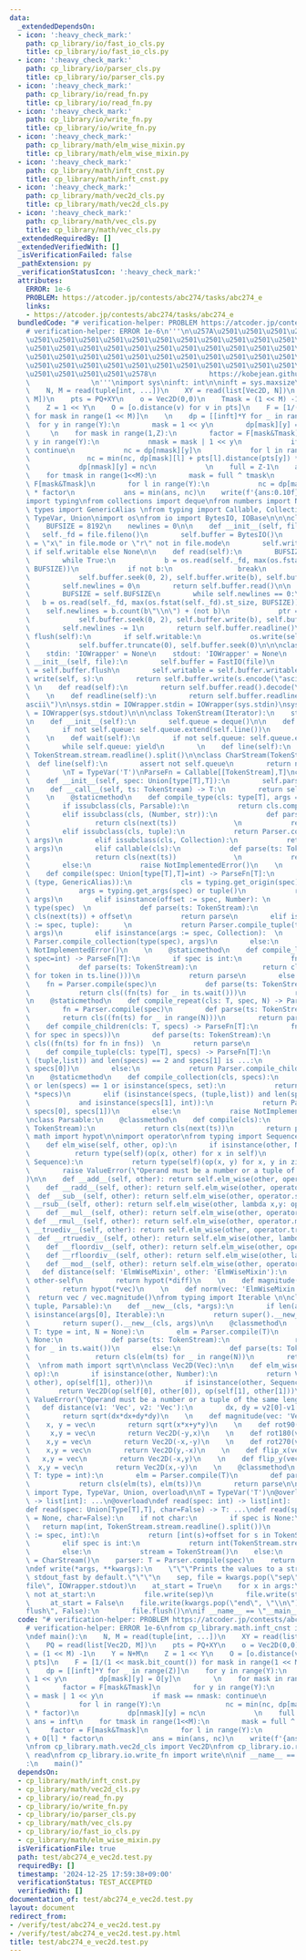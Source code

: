 ```yaml
---
data:
  _extendedDependsOn:
  - icon: ':heavy_check_mark:'
    path: cp_library/io/fast_io_cls.py
    title: cp_library/io/fast_io_cls.py
  - icon: ':heavy_check_mark:'
    path: cp_library/io/parser_cls.py
    title: cp_library/io/parser_cls.py
  - icon: ':heavy_check_mark:'
    path: cp_library/io/read_fn.py
    title: cp_library/io/read_fn.py
  - icon: ':heavy_check_mark:'
    path: cp_library/io/write_fn.py
    title: cp_library/io/write_fn.py
  - icon: ':heavy_check_mark:'
    path: cp_library/math/elm_wise_mixin.py
    title: cp_library/math/elm_wise_mixin.py
  - icon: ':heavy_check_mark:'
    path: cp_library/math/inft_cnst.py
    title: cp_library/math/inft_cnst.py
  - icon: ':heavy_check_mark:'
    path: cp_library/math/vec2d_cls.py
    title: cp_library/math/vec2d_cls.py
  - icon: ':heavy_check_mark:'
    path: cp_library/math/vec_cls.py
    title: cp_library/math/vec_cls.py
  _extendedRequiredBy: []
  _extendedVerifiedWith: []
  _isVerificationFailed: false
  _pathExtension: py
  _verificationStatusIcon: ':heavy_check_mark:'
  attributes:
    ERROR: 1e-6
    PROBLEM: https://atcoder.jp/contests/abc274/tasks/abc274_e
    links:
    - https://atcoder.jp/contests/abc274/tasks/abc274_e
  bundledCode: "# verification-helper: PROBLEM https://atcoder.jp/contests/abc274/tasks/abc274_e\n\
    # verification-helper: ERROR 1e-6\n'''\n\u257A\u2501\u2501\u2501\u2501\u2501\u2501\
    \u2501\u2501\u2501\u2501\u2501\u2501\u2501\u2501\u2501\u2501\u2501\u2501\u2501\
    \u2501\u2501\u2501\u2501\u2501\u2501\u2501\u2501\u2501\u2501\u2501\u2501\u2501\
    \u2501\u2501\u2501\u2501\u2501\u2501\u2501\u2501\u2501\u2501\u2501\u2501\u2501\
    \u2501\u2501\u2501\u2501\u2501\u2501\u2501\u2501\u2501\u2501\u2501\u2501\u2501\
    \u2501\u2501\u2501\u2501\u2578\n             https://kobejean.github.io/cp-library\
    \               \n'''\nimport sys\ninft: int\n\ninft = sys.maxsize\n\ndef main():\n\
    \    N, M = read(tuple[int, ...])\n    XY = read(list[Vec2D, N])\n    PQ = read(list[Vec2D,\
    \ M])\n    pts = PQ+XY\n    o = Vec2D(0,0)\n    Tmask = (1 << M) -1\n    Y = N+M\n\
    \    Z = 1 << Y\n    O = [o.distance(v) for v in pts]\n    F = [1/(1 << mask.bit_count())\
    \ for mask in range(1 << M)]\n    \n    dp = [[inft]*Y for _ in range(Z)]\n  \
    \  for y in range(Y):\n        mask = 1 << y\n        dp[mask][y] = O[y]\n   \
    \     \n    for mask in range(1,Z):\n        factor = F[mask&Tmask]\n        for\
    \ y in range(Y):\n            nmask = mask | 1 << y\n            if mask == nmask:\
    \ continue\n            nc = dp[nmask][y]\n            for l in range(Y):\n  \
    \              nc = min(nc, dp[mask][l] + pts[l].distance(pts[y]) * factor)\n\
    \            dp[nmask][y] = nc\n            \n    full = Z-1\n    ans = inft\n\
    \    for tmask in range(1<<M):\n        mask = full ^ tmask\n        factor =\
    \ F[mask&Tmask]\n        for l in range(Y):\n            nc = dp[mask][l] + O[l]\
    \ * factor\n            ans = min(ans, nc)\n    write(f'{ans:0.10f}')\n\n\n\n\
    import typing\nfrom collections import deque\nfrom numbers import Number\nfrom\
    \ types import GenericAlias \nfrom typing import Callable, Collection, Iterator,\
    \ TypeVar, Union\nimport os\nfrom io import BytesIO, IOBase\n\n\nclass FastIO(IOBase):\n\
    \    BUFSIZE = 8192\n    newlines = 0\n\n    def __init__(self, file):\n     \
    \   self._fd = file.fileno()\n        self.buffer = BytesIO()\n        self.writable\
    \ = \"x\" in file.mode or \"r\" not in file.mode\n        self.write = self.buffer.write\
    \ if self.writable else None\n\n    def read(self):\n        BUFSIZE = self.BUFSIZE\n\
    \        while True:\n            b = os.read(self._fd, max(os.fstat(self._fd).st_size,\
    \ BUFSIZE))\n            if not b:\n                break\n            ptr = self.buffer.tell()\n\
    \            self.buffer.seek(0, 2), self.buffer.write(b), self.buffer.seek(ptr)\n\
    \        self.newlines = 0\n        return self.buffer.read()\n\n    def readline(self):\n\
    \        BUFSIZE = self.BUFSIZE\n        while self.newlines == 0:\n         \
    \   b = os.read(self._fd, max(os.fstat(self._fd).st_size, BUFSIZE))\n        \
    \    self.newlines = b.count(b\"\\n\") + (not b)\n            ptr = self.buffer.tell()\n\
    \            self.buffer.seek(0, 2), self.buffer.write(b), self.buffer.seek(ptr)\n\
    \        self.newlines -= 1\n        return self.buffer.readline()\n\n    def\
    \ flush(self):\n        if self.writable:\n            os.write(self._fd, self.buffer.getvalue())\n\
    \            self.buffer.truncate(0), self.buffer.seek(0)\n\n\nclass IOWrapper(IOBase):\n\
    \    stdin: 'IOWrapper' = None\n    stdout: 'IOWrapper' = None\n    \n    def\
    \ __init__(self, file):\n        self.buffer = FastIO(file)\n        self.flush\
    \ = self.buffer.flush\n        self.writable = self.buffer.writable\n\n    def\
    \ write(self, s):\n        return self.buffer.write(s.encode(\"ascii\"))\n   \
    \ \n    def read(self):\n        return self.buffer.read().decode(\"ascii\")\n\
    \    \n    def readline(self):\n        return self.buffer.readline().decode(\"\
    ascii\")\n\nsys.stdin = IOWrapper.stdin = IOWrapper(sys.stdin)\nsys.stdout = IOWrapper.stdout\
    \ = IOWrapper(sys.stdout)\n\n\nclass TokenStream(Iterator):\n    stream = IOWrapper.stdin\n\
    \n    def __init__(self):\n        self.queue = deque()\n\n    def __next__(self):\n\
    \        if not self.queue: self.queue.extend(self.line())\n        return self.queue.popleft()\n\
    \    \n    def wait(self):\n        if not self.queue: self.queue.extend(self.line())\n\
    \        while self.queue: yield\n        \n    def line(self):\n        return\
    \ TokenStream.stream.readline().split()\n\nclass CharStream(TokenStream):\n  \
    \  def line(self):\n        assert not self.queue\n        return next(TokenStream.stream).rstrip()\n\
    \        \nT = TypeVar('T')\nParseFn = Callable[[TokenStream],T]\nclass Parser:\n\
    \    def __init__(self, spec: Union[type[T],T]):\n        self.parse = Parser.compile(spec)\n\
    \n    def __call__(self, ts: TokenStream) -> T:\n        return self.parse(ts)\n\
    \    \n    @staticmethod\n    def compile_type(cls: type[T], args = ()) -> T:\n\
    \        if issubclass(cls, Parsable):\n            return cls.compile(*args)\n\
    \        elif issubclass(cls, (Number, str)):\n            def parse(ts: TokenStream):\n\
    \                return cls(next(ts))              \n            return parse\n\
    \        elif issubclass(cls, tuple):\n            return Parser.compile_tuple(cls,\
    \ args)\n        elif issubclass(cls, Collection):\n            return Parser.compile_collection(cls,\
    \ args)\n        elif callable(cls):\n            def parse(ts: TokenStream):\n\
    \                return cls(next(ts))              \n            return parse\n\
    \        else:\n            raise NotImplementedError()\n    \n    @staticmethod\n\
    \    def compile(spec: Union[type[T],T]=int) -> ParseFn[T]:\n        if isinstance(spec,\
    \ (type, GenericAlias)):\n            cls = typing.get_origin(spec) or spec\n\
    \            args = typing.get_args(spec) or tuple()\n            return Parser.compile_type(cls,\
    \ args)\n        elif isinstance(offset := spec, Number): \n            cls =\
    \ type(spec)  \n            def parse(ts: TokenStream):\n                return\
    \ cls(next(ts)) + offset\n            return parse\n        elif isinstance(args\
    \ := spec, tuple):      \n            return Parser.compile_tuple(type(spec),\
    \ args)\n        elif isinstance(args := spec, Collection):  \n            return\
    \ Parser.compile_collection(type(spec), args)\n        else:\n            raise\
    \ NotImplementedError()\n    \n    @staticmethod\n    def compile_line(cls: T,\
    \ spec=int) -> ParseFn[T]:\n        if spec is int:\n            fn = Parser.compile(spec)\n\
    \            def parse(ts: TokenStream):\n                return cls((int(token)\
    \ for token in ts.line()))\n            return parse\n        else:\n        \
    \    fn = Parser.compile(spec)\n            def parse(ts: TokenStream):\n    \
    \            return cls((fn(ts) for _ in ts.wait()))\n            return parse\n\
    \n    @staticmethod\n    def compile_repeat(cls: T, spec, N) -> ParseFn[T]:\n\
    \        fn = Parser.compile(spec)\n        def parse(ts: TokenStream):\n    \
    \        return cls((fn(ts) for _ in range(N)))\n        return parse\n\n    @staticmethod\n\
    \    def compile_children(cls: T, specs) -> ParseFn[T]:\n        fns = tuple((Parser.compile(spec)\
    \ for spec in specs))\n        def parse(ts: TokenStream):\n            return\
    \ cls((fn(ts) for fn in fns))  \n        return parse\n            \n    @staticmethod\n\
    \    def compile_tuple(cls: type[T], specs) -> ParseFn[T]:\n        if isinstance(specs,\
    \ (tuple,list)) and len(specs) == 2 and specs[1] is ...:\n            return Parser.compile_line(cls,\
    \ specs[0])\n        else:\n            return Parser.compile_children(cls, specs)\n\
    \n    @staticmethod\n    def compile_collection(cls, specs):\n        if not specs\
    \ or len(specs) == 1 or isinstance(specs, set):\n            return Parser.compile_line(cls,\
    \ *specs)\n        elif (isinstance(specs, (tuple,list)) and len(specs) == 2 \n\
    \            and isinstance(specs[1], int)):\n            return Parser.compile_repeat(cls,\
    \ specs[0], specs[1])\n        else:\n            raise NotImplementedError()\n\
    \nclass Parsable:\n    @classmethod\n    def compile(cls):\n        def parser(ts:\
    \ TokenStream):\n            return cls(next(ts))\n        return parser\n\nfrom\
    \ math import hypot\n\nimport operator\nfrom typing import Sequence\n\nclass ElmWiseMixin:\n\
    \    def elm_wise(self, other, op):\n        if isinstance(other, Number):\n \
    \           return type(self)(op(x, other) for x in self)\n        if isinstance(other,\
    \ Sequence):\n            return type(self)(op(x, y) for x, y in zip(self, other))\n\
    \        raise ValueError(\"Operand must be a number or a tuple of the same length\"\
    )\n\n    def __add__(self, other): return self.elm_wise(other, operator.add)\n\
    \    def __radd__(self, other): return self.elm_wise(other, operator.add)\n  \
    \  def __sub__(self, other): return self.elm_wise(other, operator.sub)\n    def\
    \ __rsub__(self, other): return self.elm_wise(other, lambda x,y: operator.sub(y,x))\n\
    \    def __mul__(self, other): return self.elm_wise(other, operator.mul)\n   \
    \ def __rmul__(self, other): return self.elm_wise(other, operator.mul)\n    def\
    \ __truediv__(self, other): return self.elm_wise(other, operator.truediv)\n  \
    \  def __rtruediv__(self, other): return self.elm_wise(other, lambda x,y: operator.truediv(y,x))\n\
    \    def __floordiv__(self, other): return self.elm_wise(other, operator.floordiv)\n\
    \    def __rfloordiv__(self, other): return self.elm_wise(other, lambda x,y: operator.floordiv(y,x))\n\
    \    def __mod__(self, other): return self.elm_wise(other, operator.mod)\n\n \
    \   def distance(self: 'ElmWiseMixin', other: 'ElmWiseMixin'):\n        diff =\
    \ other-self\n        return hypot(*diff)\n    \n    def magnitude(vec: 'ElmWiseMixin'):\n\
    \        return hypot(*vec)\n    \n    def norm(vec: 'ElmWiseMixin'):\n      \
    \  return vec / vec.magnitude()\nfrom typing import Iterable \n\nclass Vec(ElmWiseMixin,\
    \ tuple, Parsable):\n    def __new__(cls, *args):\n        if len(args) == 1 and\
    \ isinstance(args[0], Iterable):\n            return super().__new__(cls, args[0])\n\
    \        return super().__new__(cls, args)\n\n    @classmethod\n    def compile(cls,\
    \ T: type = int, N = None):\n        elm = Parser.compile(T)\n        if N is\
    \ None:\n            def parse(ts: TokenStream):\n                return cls(elm(ts)\
    \ for _ in ts.wait())\n        else:\n            def parse(ts: TokenStream):\n\
    \                return cls(elm(ts) for _ in range(N))\n        return parse\n\
    \  \nfrom math import sqrt\n\nclass Vec2D(Vec):\n\n    def elm_wise(self, other,\
    \ op):\n        if isinstance(other, Number):\n            return Vec2D(op(self[0],\
    \ other), op(self[1], other))\n        if isinstance(other, Sequence):\n     \
    \       return Vec2D(op(self[0], other[0]), op(self[1], other[1]))\n        raise\
    \ ValueError(\"Operand must be a number or a tuple of the same length\")\n\n \
    \   def distance(v1: 'Vec', v2: 'Vec'):\n        dx, dy = v2[0]-v1[0], v2[1]-v1[1]\n\
    \        return sqrt(dx*dx+dy*dy)\n    \n    def magnitude(vec: 'Vec'):\n    \
    \    x, y = vec\n        return sqrt(x*x+y*y)\n    \n    def rot90(vec):\n   \
    \     x,y = vec\n        return Vec2D(-y,x)\n    \n    def rot180(vec):\n    \
    \    x,y = vec\n        return Vec2D(-x,-y)\n    \n    def rot270(vec):\n    \
    \    x,y = vec\n        return Vec2D(y,-x)\n    \n    def flip_x(vec):\n     \
    \   x,y = vec\n        return Vec2D(-x,y)\n    \n    def flip_y(vec):\n      \
    \  x,y = vec\n        return Vec2D(x,-y)\n    \n    @classmethod\n    def compile(cls,\
    \ T: type = int):\n        elm = Parser.compile(T)\n        def parse(ts: TokenStream):\n\
    \            return cls(elm(ts), elm(ts))\n        return parse\n\n\nfrom typing\
    \ import Type, TypeVar, Union, overload\n\nT = TypeVar('T')\n@overload\ndef read()\
    \ -> list[int]: ...\n@overload\ndef read(spec: int) -> list[int]: ...\n@overload\n\
    def read(spec: Union[Type[T],T], char=False) -> T: ...\ndef read(spec: Union[Type[T],T]\
    \ = None, char=False):\n    if not char:\n        if spec is None:\n         \
    \   return map(int, TokenStream.stream.readline().split())\n        elif isinstance(offset\
    \ := spec, int):\n            return [int(s)+offset for s in TokenStream.stream.readline().split()]\n\
    \        elif spec is int:\n            return int(TokenStream.stream.readline())\n\
    \        else:\n            stream = TokenStream()\n    else:\n        stream\
    \ = CharStream()\n    parser: T = Parser.compile(spec)\n    return parser(stream)\n\
    \ndef write(*args, **kwargs):\n    \"\"\"Prints the values to a stream, or to\
    \ stdout_fast by default.\"\"\"\n    sep, file = kwargs.pop(\"sep\", \" \"), kwargs.pop(\"\
    file\", IOWrapper.stdout)\n    at_start = True\n    for x in args:\n        if\
    \ not at_start:\n            file.write(sep)\n        file.write(str(x))\n   \
    \     at_start = False\n    file.write(kwargs.pop(\"end\", \"\\n\"))\n    if kwargs.pop(\"\
    flush\", False):\n        file.flush()\n\nif __name__ == \"__main__\":\n    main()\n"
  code: "# verification-helper: PROBLEM https://atcoder.jp/contests/abc274/tasks/abc274_e\n\
    # verification-helper: ERROR 1e-6\nfrom cp_library.math.inft_cnst import inft\n\
    \ndef main():\n    N, M = read(tuple[int, ...])\n    XY = read(list[Vec2D, N])\n\
    \    PQ = read(list[Vec2D, M])\n    pts = PQ+XY\n    o = Vec2D(0,0)\n    Tmask\
    \ = (1 << M) -1\n    Y = N+M\n    Z = 1 << Y\n    O = [o.distance(v) for v in\
    \ pts]\n    F = [1/(1 << mask.bit_count()) for mask in range(1 << M)]\n    \n\
    \    dp = [[inft]*Y for _ in range(Z)]\n    for y in range(Y):\n        mask =\
    \ 1 << y\n        dp[mask][y] = O[y]\n        \n    for mask in range(1,Z):\n\
    \        factor = F[mask&Tmask]\n        for y in range(Y):\n            nmask\
    \ = mask | 1 << y\n            if mask == nmask: continue\n            nc = dp[nmask][y]\n\
    \            for l in range(Y):\n                nc = min(nc, dp[mask][l] + pts[l].distance(pts[y])\
    \ * factor)\n            dp[nmask][y] = nc\n            \n    full = Z-1\n   \
    \ ans = inft\n    for tmask in range(1<<M):\n        mask = full ^ tmask\n   \
    \     factor = F[mask&Tmask]\n        for l in range(Y):\n            nc = dp[mask][l]\
    \ + O[l] * factor\n            ans = min(ans, nc)\n    write(f'{ans:0.10f}')\n\
    \nfrom cp_library.math.vec2d_cls import Vec2D\nfrom cp_library.io.read_fn import\
    \ read\nfrom cp_library.io.write_fn import write\n\nif __name__ == \"__main__\"\
    :\n    main()"
  dependsOn:
  - cp_library/math/inft_cnst.py
  - cp_library/math/vec2d_cls.py
  - cp_library/io/read_fn.py
  - cp_library/io/write_fn.py
  - cp_library/io/parser_cls.py
  - cp_library/math/vec_cls.py
  - cp_library/io/fast_io_cls.py
  - cp_library/math/elm_wise_mixin.py
  isVerificationFile: true
  path: test/abc274_e_vec2d.test.py
  requiredBy: []
  timestamp: '2024-12-25 17:59:38+09:00'
  verificationStatus: TEST_ACCEPTED
  verifiedWith: []
documentation_of: test/abc274_e_vec2d.test.py
layout: document
redirect_from:
- /verify/test/abc274_e_vec2d.test.py
- /verify/test/abc274_e_vec2d.test.py.html
title: test/abc274_e_vec2d.test.py
---
```

